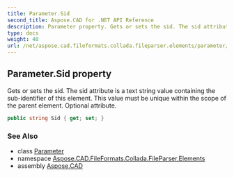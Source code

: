 ```yaml
---
title: Parameter.Sid
second_title: Aspose.CAD for .NET API Reference
description: Parameter property. Gets or sets the sid. The sid attribute is a text string value containing the subidentifier of this element. This value must be unique within the scope of the parent element. Optional attribute
type: docs
weight: 40
url: /net/aspose.cad.fileformats.collada.fileparser.elements/parameter/sid/
---
```

## Parameter.Sid property

Gets or sets the sid. The sid attribute is a text string value containing the sub-identifier of this element. This value must be unique within the scope of the parent element. Optional attribute.

```csharp
public string Sid { get; set; }
```

### See Also

* class [Parameter](../)
* namespace [Aspose.CAD.FileFormats.Collada.FileParser.Elements](../../parameter/)
* assembly [Aspose.CAD](../../../)


